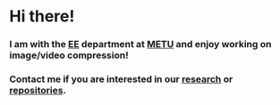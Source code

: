 # Hi there! 
### I am with the [EE](https://eee.metu.edu.tr/) department at [METU](https://www.metu.edu.tr/) and enjoy working on image/video compression!
### Contact me if you are interested in our [research](https://scholar.google.com/citations?hl=en&user=4xuUglIAAAAJ&view_op=list_works&sortby=pubdate) or [repositories](https://github.com/metu-kamisli).

<!--
**kamisli/kamisli** is a ✨ _special_ ✨ repository because its `README.md` (this file) appears on your GitHub profile.

Here are some ideas to get you started:

- 🔭 I’m currently working on ...
- 🌱 I’m currently learning ...
- 👯 I’m looking to collaborate on ...
- 🤔 I’m looking for help with ...
- 💬 Ask me about ...
- 📫 How to reach me: ...
- 😄 Pronouns: ...
- ⚡ Fun fact: ...
-->
